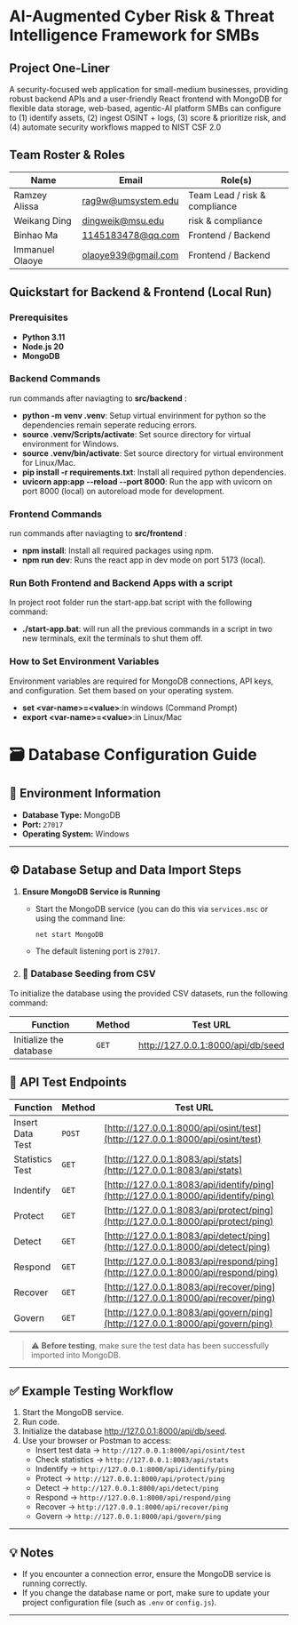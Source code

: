 # AI-Augmented Cyber Risk & Threat Intelligence Framework for SMBs

## Project One-Liner
A security-focused web application for small-medium businesses, providing robust backend APIs and a user-friendly React frontend with MongoDB for flexible data storage,  web-based, agentic-AI platform SMBs can configure to (1) identify assets, (2) ingest OSINT + logs, (3) score & prioritize risk, and (4) automate security workflows mapped to NIST CSF 2.0

## Team Roster & Roles
| Name              | Email                     | Role(s)                        |
|-------------------|---------------------------|--------------------------------|
| Ramzey Alissa     | rag9w@umsystem.edu        | Team Lead / risk & compliance  |
| Weikang Ding      | dingweik@msu.edu          | risk & compliance              |
| Binhao Ma         | 1145183478@qq.com         | Frontend / Backend             |
| Immanuel Olaoye   | olaoye939@gmail.com       | Frontend / Backend             |

## Quickstart for Backend & Frontend (Local Run)

### Prerequisites
- **Python 3.11**
- **Node.js 20**
- **MongoDB**

### Backend Commands ###
run commands after naviagting to **src/backend** :

- **python -m venv .venv**: Setup virtual envirinment for python so the dependencies remain seperate reducing errors.
- **source .venv/Scripts/activate**: Set source directory for virtual environment for Windows.
- **source .venv/bin/activate**: Set source directory for virtual environment for Linux/Mac.
- **pip install -r requirements.txt**: Install all required python dependencies.
- **uvicorn app:app --reload --port 8000**: Run the app with uvicorn on port 8000 (local) on autoreload mode for development.


### Frontend Commands ###
run commands after naviagting to **src/frontend** :

- **npm install**: Install all required packages using npm.
- **npm run dev**: Runs the react app in dev mode on port 5173 (local).

### Run Both Frontend and Backend Apps with a script ###
In project root folder run the start-app.bat script with the following command:
- **./start-app.bat**: will run all the previous commands in a script in two new terminals, exit the terminals to shut them off.

### How to Set Environment Variables ###
Environment variables are required for MongoDB connections, API keys, and configuration. Set them based on your operating system.

- **set \<var-name>=\<value>**:in windows (Command Prompt)
- **export \<var-name>=\<value>**:in Linux/Mac 



# 🗃️ Database Configuration Guide

## 📌 Environment Information
- **Database Type:** MongoDB  
- **Port:** `27017`  
- **Operating System:** Windows  

---

## ⚙️ Database Setup and Data Import Steps

1. **Ensure MongoDB Service is Running**  
   - Start the MongoDB service (you can do this via `services.msc` or using the command line:  
     ```
     net start MongoDB
     ```
   - The default listening port is `27017`.

2. ### 🧩 Database Seeding from CSV

To initialize the database using the provided CSV datasets, run the following command:


| Function                | Method | Test URL |
|-------------------------|---------|----------|
| Initialize the database | `GET` | http://127.0.0.1:8000/api/db/seed |




## 🧪 API Test Endpoints

| Function | Method | Test URL |
|-----------|---------|----------|
| Insert Data Test | `POST` | [http://127.0.0.1:8000/api/osint/test](http://127.0.0.1:8000/api/osint/test) |
| Statistics Test | `GET` | [http://127.0.0.1:8083/api/stats](http://127.0.0.1:8083/api/stats) |
| Indentify | `GET` | [http://127.0.0.1:8083/api/identify/ping](http://127.0.0.1:8000/api/identify/ping) |
| Protect | `GET` | [http://127.0.0.1:8083/api/protect/ping](http://127.0.0.1:8000/api/protect/ping) |
| Detect | `GET` | [http://127.0.0.1:8083/api/detect/ping](http://127.0.0.1:8000/api/detect/ping) |
| Respond | `GET` | [http://127.0.0.1:8083/api/respond/ping](http://127.0.0.1:8000/api/respond/ping) |
| Recover | `GET` | [http://127.0.0.1:8083/api/recover/ping](http://127.0.0.1:8000/api/recover/ping) |
| Govern | `GET` | [http://127.0.0.1:8083/api/govern/ping](http://127.0.0.1:8000/api/govern/ping) |


> ⚠️ **Before testing**, make sure the test data has been successfully imported into MongoDB.

---

## ✅ Example Testing Workflow

1. Start the MongoDB service.  
2. Run code.
3. Initialize the database http://127.0.0.1:8000/api/db/seed.  
4. Use your browser or Postman to access:
   - Insert test data → `http://127.0.0.1:8000/api/osint/test`  
   - Check statistics → `http://127.0.0.1:8083/api/stats`
   - Indentify → `http://127.0.0.1:8000/api/identify/ping`
   - Protect → `http://127.0.0.1:8000/api/protect/ping`
   - Detect → `http://127.0.0.1:8000/api/detect/ping`
   - Respond → `http://127.0.0.1:8000/api/respond/ping`
   - Recover → `http://127.0.0.1:8000/api/recover/ping`
   - Govern → `http://127.0.0.1:8000/api/govern/ping`

---

## 💡 Notes
- If you encounter a connection error, ensure the MongoDB service is running correctly.  
- If you change the database name or port, make sure to update your project configuration file (such as `.env` or `config.js`).

---
